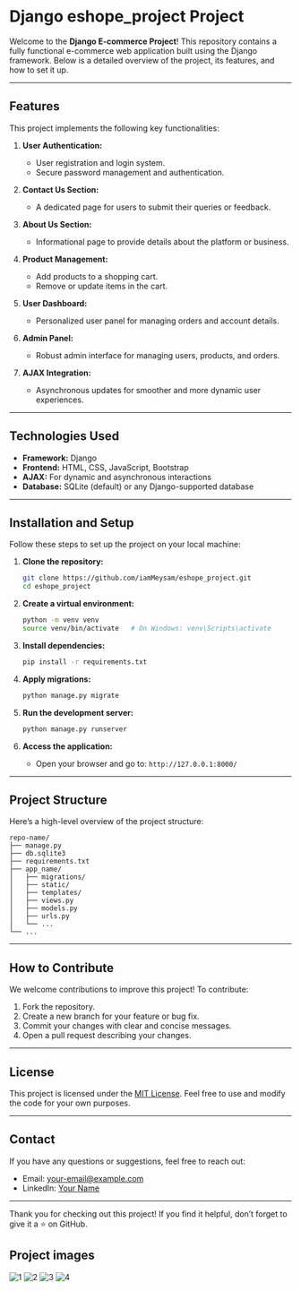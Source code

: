 # Django eshope_project Project

Welcome to the **Django E-commerce Project**! This repository contains a fully functional e-commerce web application built using the Django framework. Below is a detailed overview of the project, its features, and how to set it up.

---

## Features

This project implements the following key functionalities:

1. **User Authentication:**
   - User registration and login system.
   - Secure password management and authentication.

2. **Contact Us Section:**
   - A dedicated page for users to submit their queries or feedback.

3. **About Us Section:**
   - Informational page to provide details about the platform or business.

4. **Product Management:**
   - Add products to a shopping cart.
   - Remove or update items in the cart.

5. **User Dashboard:**
   - Personalized user panel for managing orders and account details.

6. **Admin Panel:**
   - Robust admin interface for managing users, products, and orders.

7. **AJAX Integration:**
   - Asynchronous updates for smoother and more dynamic user experiences.

---

## Technologies Used

- **Framework:** Django
- **Frontend:** HTML, CSS, JavaScript, Bootstrap
- **AJAX:** For dynamic and asynchronous interactions
- **Database:** SQLite (default) or any Django-supported database

---

## Installation and Setup

Follow these steps to set up the project on your local machine:

1. **Clone the repository:**
   ```bash
   git clone https://github.com/iamMeysam/eshope_project.git
   cd eshope_project
   ```

2. **Create a virtual environment:**
   ```bash
   python -m venv venv
   source venv/bin/activate   # On Windows: venv\Scripts\activate
   ```

3. **Install dependencies:**
   ```bash
   pip install -r requirements.txt
   ```

4. **Apply migrations:**
   ```bash
   python manage.py migrate
   ```

5. **Run the development server:**
   ```bash
   python manage.py runserver
   ```

6. **Access the application:**
   - Open your browser and go to: `http://127.0.0.1:8000/`

---

## Project Structure

Here’s a high-level overview of the project structure:

```
repo-name/
├── manage.py
├── db.sqlite3
├── requirements.txt
├── app_name/
│   ├── migrations/
│   ├── static/
│   ├── templates/
│   ├── views.py
│   ├── models.py
│   ├── urls.py
│   └── ...
└── ...
```

---

## How to Contribute

We welcome contributions to improve this project! To contribute:

1. Fork the repository.
2. Create a new branch for your feature or bug fix.
3. Commit your changes with clear and concise messages.
4. Open a pull request describing your changes.

---

## License

This project is licensed under the [MIT License](LICENSE). Feel free to use and modify the code for your own purposes.

---

## Contact

If you have any questions or suggestions, feel free to reach out:

- Email: your-email@example.com
- LinkedIn: [Your Name](https://linkedin.com/in/eshope_project)

---

Thank you for checking out this project! If you find it helpful, don’t forget to give it a ⭐ on GitHub.






## Project images

![1](https://github.com/meysam-Github/eshope_project/blob/master/Screenshot%20from%202024-12-21%2021-01-04.png)
![2](https://github.com/meysam-Github/eshope_project/blob/master/Screenshot%20from%202024-12-21%2021-01-30.png)
![3](https://github.com/meysam-Github/eshope_project/blob/master/Screenshot%20from%202024-12-21%2021-01-47.png)
![4](https://github.com/meysam-Github/eshope_project/blob/master/Screenshot%20from%202024-12-21%2021-02-07.png)
